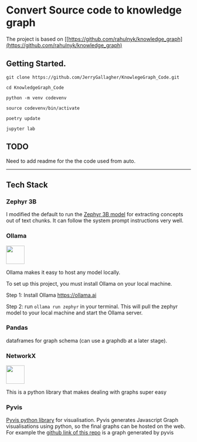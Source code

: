 # Convert Source code to knowledge graph

The project is based on [[https://github.com/rahulnyk/knowledge_graph](https://github.com/rahulnyk/knowledge_graph)

## Getting Started. 

`git clone https://github.com/JerryGallagher/KnowlegeGraph_Code.git`

`cd KnowledgeGraph_Code`

`python -m venv codevenv`

`source codevenv/bin/activate`

`poetry update`

`jupyter lab`

## TODO

Need to add readme for the the code used from auto. 


---
## Tech Stack

### Zephyr 3B

I modified the default to run the [Zephyr 3B model](https://huggingface.co/stabilityai/stablelm-zephyr-3b) for extracting concepts out of text chunks. It can follow the system prompt instructions very well. 

### Ollama
<a href="https://ollama.ai"><img src='https://github.com/jmorganca/ollama/assets/3325447/0d0b44e2-8f4a-4e99-9b52-a5c1c741c8f7 ' height='50'/></a>

Ollama makes it easy to host any model locally.

To set up this project, you must install Ollama on your local machine. 

Step 1: Install Ollama https://ollama.ai

Step 2: run `ollama run zephyr` in your terminal. This will pull the zephyr model to your local machine and start the Ollama server.

### Pandas 
dataframes for graph schema (can use a graphdb at a later stage).

### NetworkX 
<a href="https://networkx.org"><img src="https://networkx.org/_static/networkx_logo.svg" height=50 /><a/>

This is a python library that makes dealing with graphs super easy

### Pyvis
[Pyvis python library](https://github.com/WestHealth/pyvis/tree/master) for visualisation. Pyvis generates Javascript Graph visualisations using python, so the final graphs can be hosted on the web. For example the [github link of this repo](https://rahulnyk.github.io/knowledge_graph/) is a graph generated by pyvis

